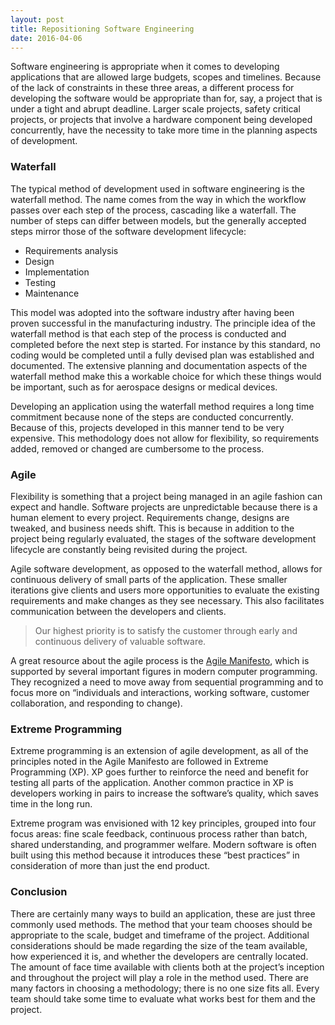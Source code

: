 ```yaml
---
layout: post
title: Repositioning Software Engineering
date: 2016-04-06
---
```


Software engineering is appropriate when it comes to developing applications that are allowed large budgets, scopes and timelines. Because of the lack of constraints in these three areas, a different process for developing the software would be appropriate than for, say, a project that is under a tight and abrupt deadline. Larger scale projects, safety critical projects, or projects that involve a hardware component being developed concurrently, have the necessity to take more time in the planning aspects of development. 

### Waterfall

The typical method of development used in software engineering is the waterfall method. The name comes from the way in which the workflow passes over each step of the process, cascading like a waterfall. The number of steps can differ between models, but the generally accepted steps mirror those of the software development lifecycle:

- Requirements analysis
- Design
- Implementation
- Testing
- Maintenance

This model was adopted into the software industry after having been proven successful in the manufacturing industry. The principle idea of the waterfall method is that each step of the process is conducted and completed before the next step is started. For instance by this standard, no coding would be completed until a fully devised plan was established and documented. The extensive planning and documentation aspects of the waterfall method make this a workable choice for which these things would be important, such as for aerospace designs or medical devices. 

Developing an application using the waterfall method requires a long time commitment because none of the steps are conducted concurrently. Because of this, projects developed in this manner tend to be very expensive. This methodology does not allow for flexibility, so requirements added, removed or changed are cumbersome to the process. 

### Agile 

Flexibility is something that a project being managed in an agile fashion can expect and handle. Software projects are unpredictable because there is a human element to every project. Requirements change, designs are tweaked, and business needs shift. This is because in addition to the project being regularly evaluated, the stages of the software development lifecycle are constantly being revisited during the project. 

Agile software development, as opposed to the waterfall method, allows for continuous delivery of small parts of the application. These smaller iterations give clients and users more opportunities to evaluate the existing requirements and make changes as they see necessary. This also facilitates communication between the developers and clients.

> Our highest priority is to satisfy the customer through early and continuous delivery of valuable software.

A great resource about the agile process is the [Agile Manifesto](http://agilemanifesto.org/principles.html), which is supported by several important figures in modern computer programming. They recognized a need to move away from sequential programming and to focus more on “individuals and interactions, working software, customer collaboration, and responding to change).

### Extreme Programming

Extreme programming is an extension of agile development, as all of the principles noted in the Agile Manifesto are followed in Extreme Programming (XP). XP goes further to reinforce the need and benefit for testing all parts of the application. Another common practice in XP is developers working in pairs to increase the software’s quality, which saves time in the long run. 

Extreme program was envisioned with 12 key principles, grouped into four focus areas: fine scale feedback, continuous process rather than batch, shared understanding, and programmer welfare.  Modern software is often built using this method because it introduces these “best practices” in consideration of more than just the end product. 

### Conclusion

There are certainly many ways to build an application, these are just three commonly used methods. The method that your team chooses should be appropriate to the scale, budget and timeframe of the project. Additional considerations should be made regarding the size of the team available, how experienced it is, and whether the developers are centrally located. The amount of face time available with clients both at the project’s inception and throughout the project will play a role in the method used. There are many factors in choosing a methodology; there is no one size fits all. Every team should take some time to evaluate what works best for them and the project.
